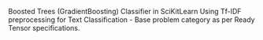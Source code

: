 Boosted Trees (GradientBoosting) Classifier in SciKitLearn Using Tf-IDF preprocessing for Text Classification - Base problem category as per Ready Tensor specifications.
